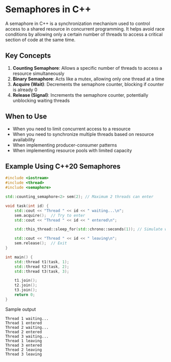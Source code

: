 # Semaphores in C++

A semaphore in C++ is a synchronization mechanism used to control access to a shared resource in concurrent programming. It helps avoid race conditions by allowing only a certain number of threads to access a critical section of code at the same time.

## Key Concepts

1. **Counting Semaphore**: Allows a specific number of threads to access a resource simultaneously
2. **Binary Semaphore**: Acts like a mutex, allowing only one thread at a time
3. **Acquire (Wait)**: Decrements the semaphore counter, blocking if counter is already 0
4. **Release (Signal)**: Increments the semaphore counter, potentially unblocking waiting threads

## When to Use

- When you need to limit concurrent access to a resource
- When you need to synchronize multiple threads based on resource availability
- When implementing producer-consumer patterns
- When implementing resource pools with limited capacity

## Example Using C++20 Semaphores

```cpp
#include <iostream>
#include <thread>
#include <semaphore>

std::counting_semaphore<2> sem(2); // Maximum 2 threads can enter

void task(int id) {
    std::cout << "Thread " << id << " waiting...\n";
    sem.acquire();  // Try to enter
    std::cout << "Thread " << id << " entered\n";

    std::this_thread::sleep_for(std::chrono::seconds(1)); // Simulate work

    std::cout << "Thread " << id << " leaving\n";
    sem.release();  // Exit
}

int main() {
    std::thread t1(task, 1);
    std::thread t2(task, 2);
    std::thread t3(task, 3);

    t1.join();
    t2.join();
    t3.join();
    return 0;
}
```

Sample output

```text
Thread 1 waiting...
Thread 1 entered
Thread 2 waiting...
Thread 2 entered
Thread 3 waiting...
Thread 1 leaving
Thread 3 entered
Thread 2 leaving
Thread 3 leaving
```
